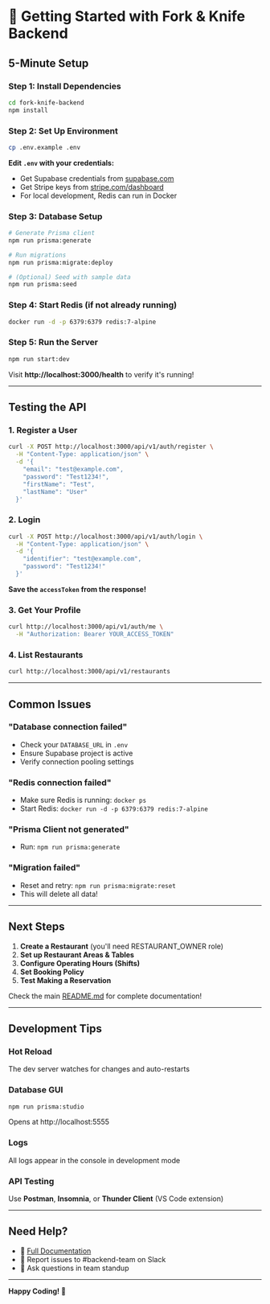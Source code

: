 # 🚀 Getting Started with Fork & Knife Backend

## 5-Minute Setup

### Step 1: Install Dependencies

```bash
cd fork-knife-backend
npm install
```

### Step 2: Set Up Environment

```bash
cp .env.example .env
```

**Edit `.env` with your credentials:**
- Get Supabase credentials from [supabase.com](https://supabase.com)
- Get Stripe keys from [stripe.com/dashboard](https://dashboard.stripe.com)
- For local development, Redis can run in Docker

### Step 3: Database Setup

```bash
# Generate Prisma client
npm run prisma:generate

# Run migrations
npm run prisma:migrate:deploy

# (Optional) Seed with sample data
npm run prisma:seed
```

### Step 4: Start Redis (if not already running)

```bash
docker run -d -p 6379:6379 redis:7-alpine
```

### Step 5: Run the Server

```bash
npm run start:dev
```

Visit **http://localhost:3000/health** to verify it's running!

---

## Testing the API

### 1. Register a User

```bash
curl -X POST http://localhost:3000/api/v1/auth/register \
  -H "Content-Type: application/json" \
  -d '{
    "email": "test@example.com",
    "password": "Test1234!",
    "firstName": "Test",
    "lastName": "User"
  }'
```

### 2. Login

```bash
curl -X POST http://localhost:3000/api/v1/auth/login \
  -H "Content-Type: application/json" \
  -d '{
    "identifier": "test@example.com",
    "password": "Test1234!"
  }'
```

**Save the `accessToken` from the response!**

### 3. Get Your Profile

```bash
curl http://localhost:3000/api/v1/auth/me \
  -H "Authorization: Bearer YOUR_ACCESS_TOKEN"
```

### 4. List Restaurants

```bash
curl http://localhost:3000/api/v1/restaurants
```

---

## Common Issues

### "Database connection failed"
- Check your `DATABASE_URL` in `.env`
- Ensure Supabase project is active
- Verify connection pooling settings

### "Redis connection failed"
- Make sure Redis is running: `docker ps`
- Start Redis: `docker run -d -p 6379:6379 redis:7-alpine`

### "Prisma Client not generated"
- Run: `npm run prisma:generate`

### "Migration failed"
- Reset and retry: `npm run prisma:migrate:reset`
- This will delete all data!

---

## Next Steps

1. **Create a Restaurant** (you'll need RESTAURANT_OWNER role)
2. **Set up Restaurant Areas & Tables**
3. **Configure Operating Hours (Shifts)**
4. **Set Booking Policy**
5. **Test Making a Reservation**

Check the main [README.md](./README.md) for complete documentation!

---

## Development Tips

### Hot Reload
The dev server watches for changes and auto-restarts

### Database GUI
```bash
npm run prisma:studio
```
Opens at http://localhost:5555

### Logs
All logs appear in the console in development mode

### API Testing
Use **Postman**, **Insomnia**, or **Thunder Client** (VS Code extension)

---

## Need Help?

- 📖 [Full Documentation](./README.md)
- 🐛 Report issues to #backend-team on Slack
- 💬 Ask questions in team standup

---

**Happy Coding! 🎉**

